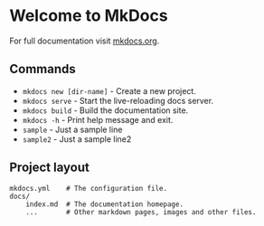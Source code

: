 # Welcome to MkDocs

For full documentation visit [mkdocs.org](https://www.mkdocs.org).

## Commands

* `mkdocs new [dir-name]` - Create a new project.
* `mkdocs serve` - Start the live-reloading docs server.
* `mkdocs build` - Build the documentation site.
* `mkdocs -h` - Print help message and exit.
* `sample` - Just a sample line
* `sample2` - Just a sample line2

## Project layout

    mkdocs.yml    # The configuration file.
    docs/
        index.md  # The documentation homepage.
        ...       # Other markdown pages, images and other files.
